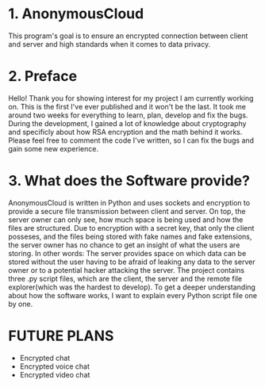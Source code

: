 # 1. AnonymousCloud
This program's goal is to ensure an encrypted connection between client and server and high standards when it comes to data privacy.

# 2. Preface
Hello! Thank you for showing interest for my project I am currently working on. This is the first I've ever published and it won't be the last. It took me around two weeks for everything to learn, plan, develop and fix the bugs. During the development, I gained a lot of knowledge about cryptography and specificly about how RSA encryption and the math behind it works. 
Please feel free to comment the code I've written, so I can fix the bugs and gain some new experience.

# 3. What does the Software provide?
AnonymousCloud is written in Python and uses sockets and encryption to provide a secure file transmission between client and server. On top, the server owner can only see, how much space is being used and how the files are structured. Due to encryption with a secret key, that only the client posseses, and the files being stored with fake names and fake extensions, the server owner has no chance to get an insight of what the users are storing. In other words:
The server provides space on which data can be stored without the user having to be afraid of leaking any data to the server owner or to a potential hacker attacking the server. 
The project contains three .py script files, which are the client, the server and the remote file explorer(which was the hardest to develop). To get a deeper understanding about how the software works, I want to explain every Python script file one by one.

# FUTURE PLANS
- Encrypted chat
- Encrypted voice chat
- Encrypted video chat
